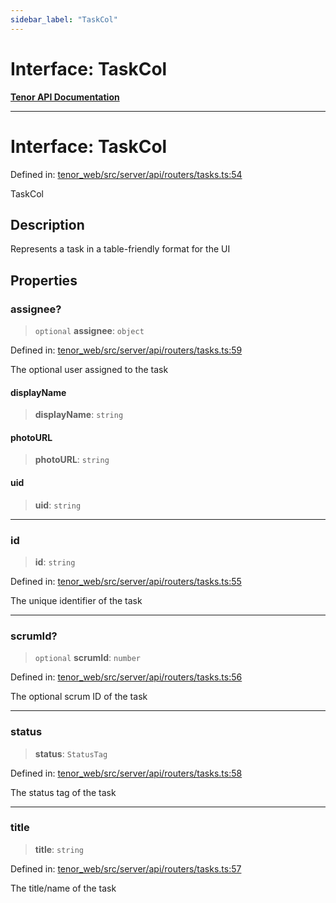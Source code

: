 ```yaml
---
sidebar_label: "TaskCol"
---
```


# Interface: TaskCol

[**Tenor API Documentation**](../../README.md)

***

# Interface: TaskCol

Defined in: [tenor\_web/src/server/api/routers/tasks.ts:54](https://github.com/Apantli/Tenor/blob/551fcec623199ab0ac9668d926e7d67c9012d18e/tenor_web/src/server/api/routers/tasks.ts#L54)

TaskCol

## Description

Represents a task in a table-friendly format for the UI

## Properties

### assignee?

> `optional` **assignee**: `object`

Defined in: [tenor\_web/src/server/api/routers/tasks.ts:59](https://github.com/Apantli/Tenor/blob/551fcec623199ab0ac9668d926e7d67c9012d18e/tenor_web/src/server/api/routers/tasks.ts#L59)

The optional user assigned to the task

#### displayName

> **displayName**: `string`

#### photoURL

> **photoURL**: `string`

#### uid

> **uid**: `string`

***

### id

> **id**: `string`

Defined in: [tenor\_web/src/server/api/routers/tasks.ts:55](https://github.com/Apantli/Tenor/blob/551fcec623199ab0ac9668d926e7d67c9012d18e/tenor_web/src/server/api/routers/tasks.ts#L55)

The unique identifier of the task

***

### scrumId?

> `optional` **scrumId**: `number`

Defined in: [tenor\_web/src/server/api/routers/tasks.ts:56](https://github.com/Apantli/Tenor/blob/551fcec623199ab0ac9668d926e7d67c9012d18e/tenor_web/src/server/api/routers/tasks.ts#L56)

The optional scrum ID of the task

***

### status

> **status**: `StatusTag`

Defined in: [tenor\_web/src/server/api/routers/tasks.ts:58](https://github.com/Apantli/Tenor/blob/551fcec623199ab0ac9668d926e7d67c9012d18e/tenor_web/src/server/api/routers/tasks.ts#L58)

The status tag of the task

***

### title

> **title**: `string`

Defined in: [tenor\_web/src/server/api/routers/tasks.ts:57](https://github.com/Apantli/Tenor/blob/551fcec623199ab0ac9668d926e7d67c9012d18e/tenor_web/src/server/api/routers/tasks.ts#L57)

The title/name of the task
